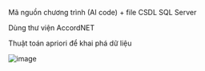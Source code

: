 Mã nguồn chương trình (AI code) + file CSDL SQL Server 

Dùng thư viện AccordNET 

Thuật toán apriori để khai phá dữ liệu 

![image](https://github.com/user-attachments/assets/30d6630f-ad00-4812-b26f-32eed0675430)



